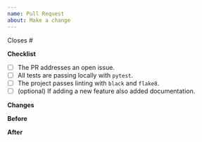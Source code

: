 ```yaml
---
name: Pull Request
about: Make a change
---
```


<!-- If you've not read our contribution guidelines please take a look at https://is-number.readthedocs.io/en/latest/contributing.html -->

Closes #

**Checklist**

- [ ] The PR addresses an open issue.
- [ ] All tests are passing locally with ``pytest``.
- [ ] The project passes linting with ``black`` and ``flake8``.
- [ ] (optional) If adding a new feature also added documentation.

**Changes**

<!-- Describe the PR changes here -->

**Before**

<!-- What could a user not do or what bug did they experience before this PR -->

**After**

<!-- What has this PR enabled -->